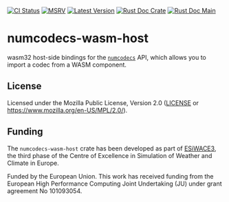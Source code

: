 [![CI Status]][workflow] [![MSRV]][repo] [![Latest Version]][crates.io] [![Rust Doc Crate]][docs.rs] [![Rust Doc Main]][docs]

[CI Status]: https://img.shields.io/github/actions/workflow/status/juntyr/numcodecs-rs/ci.yml?branch=main
[workflow]: https://github.com/juntyr/numcodecs-rs/actions/workflows/ci.yml?query=branch%3Amain

[MSRV]: https://img.shields.io/badge/MSRV-1.87.0-blue
[repo]: https://github.com/juntyr/numcodecs-rs

[Latest Version]: https://img.shields.io/crates/v/numcodecs-wasm-host
[crates.io]: https://crates.io/crates/numcodecs-wasm-host

[Rust Doc Crate]: https://img.shields.io/docsrs/numcodecs-wasm-host
[docs.rs]: https://docs.rs/numcodecs-wasm-host/

[Rust Doc Main]: https://img.shields.io/badge/docs-main-blue
[docs]: https://juntyr.github.io/numcodecs-rs/numcodecs_wasm_host

# numcodecs-wasm-host

wasm32 host-side bindings for the [`numcodecs`] API, which allows you to import a codec from a WASM component.

[`numcodecs`]: https://docs.rs/numcodecs/0.2/numcodecs/

## License

Licensed under the Mozilla Public License, Version 2.0 ([LICENSE](LICENSE) or https://www.mozilla.org/en-US/MPL/2.0/).

## Funding

The `numcodecs-wasm-host` crate has been developed as part of [ESiWACE3](https://www.esiwace.eu), the third phase of the Centre of Excellence in Simulation of Weather and Climate in Europe.

Funded by the European Union. This work has received funding from the European High Performance Computing Joint Undertaking (JU) under grant agreement No 101093054.
